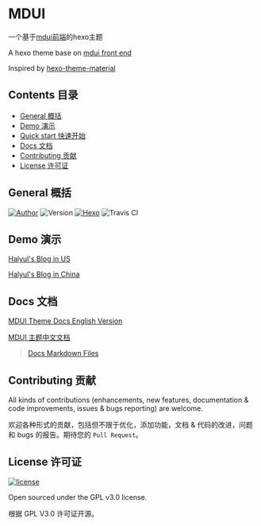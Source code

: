# MDUI
一个基于[mdui前端](https://github.com/zdhxiong/mdui)的hexo主题

A hexo theme base on [mdui front end](https://github.com/zdhxiong/mdui)

Inspired by [hexo-theme-material](https://github.com/viosey/hexo-theme-material)
## Contents 目录

- [General 概括](#general-概括)
- [Demo 演示](#demo-演示)
- [Quick start 快速开始](#quick-start-快速开始)
- [Docs 文档](#docs-文档)
- [Contributing 贡献](#contributing-贡献)
- [License 许可证](#license-许可证)

## General 概括

[![Author](https://img.shields.io/badge/author-Halyul-blue.svg?style=flat-square)](https://halyul.com)
![Version](https://img.shields.io/badge/version-1.5.1-green.svg?style=flat-square)
[![Hexo](https://img.shields.io/badge/hexo-3.0+-green.svg?style=flat-square)](https://hexo.io)
![Travis CI](https://travis-ci.org/Halyul/hexo-theme-mdui.svg?branch=master)
 
## Demo 演示

[Halyul's Blog in US](https://blog.halyul.com)

[Halyul's Blog in China](https://blog.halyul.cc)

## Docs 文档

[MDUI Theme Docs English Version](https://halyul.github.io/theme-mdui-docs/#/)

[MDUI 主题中文文档](https://halyul.github.io/theme-mdui-docs/#/zh-cn/)

>[Docs Markdown Files](https://github.com/Halyul/theme-mdui-docs)


## Contributing 贡献

All kinds of contributions (enhancements, new features, documentation & code improvements, issues & bugs reporting) are welcome.

欢迎各种形式的贡献，包括但不限于优化，添加功能，文档 & 代码的改进，问题和 bugs 的报告。期待您的 `Pull Request`。

## License 许可证

[![license](https://img.shields.io/github/license/Halyul/hexo-theme-mdui.svg?style=flat-square)](https://github.com/Halyul/hexo-theme-mdui/blob/master/LICENSE)

Open sourced under the GPL v3.0 license.

根据 GPL V3.0 许可证开源。
